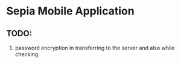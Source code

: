 # Sepia Mobile Application

## TODO:

1.  password encryption in transferring to the server and also while checking

